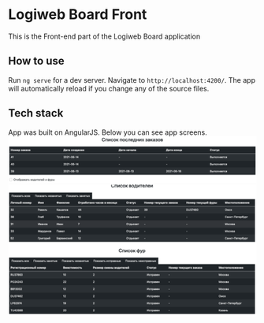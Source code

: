 # Logiweb Board Front
This is the Front-end part of the Logiweb Board application
## How to use 
Run `ng serve` for a dev server. Navigate to `http://localhost:4200/`. The app will automatically reload if you change any of the source files.
## Tech stack
App was built on AngularJS.
Below you can see app screens.
![alt text](https://github.com/ChpokHead/Logiweb-Board-Boot-Front/blob/dev/firstImg.png "first screen")
![alt text](https://github.com/ChpokHead/Logiweb-Board-Boot-Front/blob/dev/secondImg.png "second screen")
